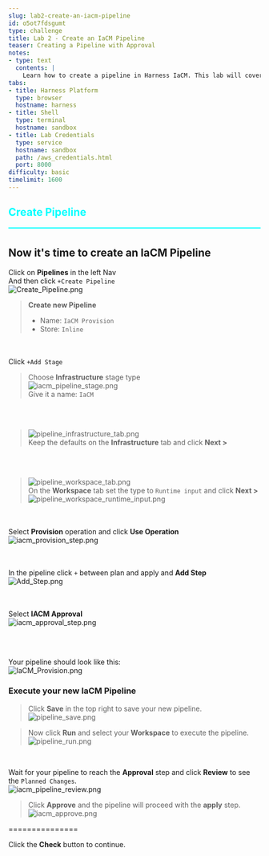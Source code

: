 ```yaml
---
slug: lab2-create-an-iacm-pipeline
id: o5ot7fdsgumt
type: challenge
title: Lab 2 - Create an IaCM Pipeline
teaser: Creating a Pipeline with Approval
notes:
- type: text
  contents: |
    Learn how to create a pipeline in Harness IaCM. This lab will cover the basics of pipeline configuration, including how to trigger deployments and manage infrastructure changes effectively.
tabs:
- title: Harness Platform
  type: browser
  hostname: harness
- title: Shell
  type: terminal
  hostname: sandbox
- title: Lab Credentials
  type: service
  hostname: sandbox
  path: /aws_credentials.html
  port: 8000
difficulty: basic
timelimit: 1600
---
```


<style type="text/css" rel="stylesheet">
hr.cyan { background-color: cyan; color: cyan; height: 2px; margin-bottom: -10px; }
h2.cyan { color: cyan; }
</style><h2 class="cyan">Create Pipeline</h2>
<hr class="cyan">
<br>

## Now it's time to create an IaCM Pipeline
Click on **Pipelines** in the left Nav <br>
And then click ```+Create Pipeline``` <br>
![Create_Pipeline.png](https://raw.githubusercontent.com/jtitra/field-workshops/main/se-workshop-iacm/assets/images/Create_Pipeline.png)

> **Create new Pipeline**
> - Name: ```IaCM Provision``` <br>
> - Store: ```Inline``` <br>

<br><br>
Click ```+Add Stage``` <br>
> Choose **Infrastructure** stage type <br>
![iacm_pipeline_stage.png](https://raw.githubusercontent.com/jtitra/field-workshops/main/se-workshop-iacm/assets/images/iacm_pipeline_stage.png)<br>
Give it a name: ```IaCM```

<br><br>
> ![pipeline_infrastructure_tab.png](https://raw.githubusercontent.com/jtitra/field-workshops/main/assets/images/pipeline_infrastructure_tab.png)<br>
Keep the defaults on the  **Infrastructure** tab and click **Next >**

<br><br>
> ![pipeline_workspace_tab.png](https://raw.githubusercontent.com/jtitra/field-workshops/main/assets/images/pipeline_workspace_tab.png)<br>
On the **Workspace** tab set the type to ```Runtime input``` and click **Next >** <br>
![pipeline_workspace_runtime_input.png](https://raw.githubusercontent.com/jtitra/field-workshops/main/assets/images/pipeline_workspace_runtime_input.png)

<br><br>
Select **Provision** operation and click **Use Operation** <br>
![iacm_provision_step.png](https://raw.githubusercontent.com/jtitra/field-workshops/main/se-workshop-iacm/assets/images/iacm_provision_step.png)

<br><br>
In the pipeline click ```+``` between plan and apply and **Add Step** <br>
![Add_Step.png](https://raw.githubusercontent.com/jtitra/field-workshops/main/se-workshop-iacm/assets/images/Add_Step.png)

<br><br>
Select **IACM Approval** <br>
![iacm_approval_step.png](https://raw.githubusercontent.com/jtitra/field-workshops/main/se-workshop-iacm/assets/images/iacm_approval_step.png)

<br><br>

Your pipeline should look like this: <br>
![IaCM_Provision.png](https://raw.githubusercontent.com/jtitra/field-workshops/main/se-workshop-iacm/assets/images/IaCM_Provision.png)<br>

### Execute your new IaCM Pipeline
> Click **Save** in the top right to save your new pipeline. <br>
![pipeline_save.png](https://raw.githubusercontent.com/jtitra/field-workshops/main/assets/images/pipeline_save.png) <br>

> Now click **Run** and select your **Workspace** to execute the pipeline. <br>
![pipeline_run.png](https://raw.githubusercontent.com/jtitra/field-workshops/main/assets/images/pipeline_run.png)

<br>

Wait for your pipeline to reach the **Approval** step and click **Review** to see the `Planned Changes`. <br>
![iacm_pipeline_review.png](https://raw.githubusercontent.com/jtitra/field-workshops/main/se-workshop-iacm/assets/images/iacm_pipeline_review.png) <br>

> Click **Approve** and the pipeline will proceed with the **apply** step. <br>
![iacm_approve.png](https://raw.githubusercontent.com/jtitra/field-workshops/main/se-workshop-iacm/assets/images/iacm_approve.png) <br>

===============

Click the **Check** button to continue.
